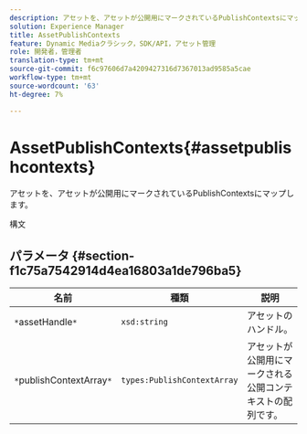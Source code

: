 ```yaml
---
description: アセットを、アセットが公開用にマークされているPublishContextsにマップします。
solution: Experience Manager
title: AssetPublishContexts
feature: Dynamic Mediaクラシック，SDK/API，アセット管理
role: 開発者，管理者
translation-type: tm+mt
source-git-commit: f6c97606d7a4209427316d7367013ad9585a5cae
workflow-type: tm+mt
source-wordcount: '63'
ht-degree: 7%

---
```



# AssetPublishContexts{#assetpublishcontexts}

アセットを、アセットが公開用にマークされているPublishContextsにマップします。

構文

## パラメータ {#section-f1c75a7542914d4ea16803a1de796ba5}

| 名前 | 種類 | 説明 |
|---|---|---|
| `*`assetHandle`*` | `xsd:string` | アセットのハンドル。 |
| `*`publishContextArray`*` | `types:PublishContextArray` | アセットが公開用にマークされる公開コンテキストの配列です。 |

